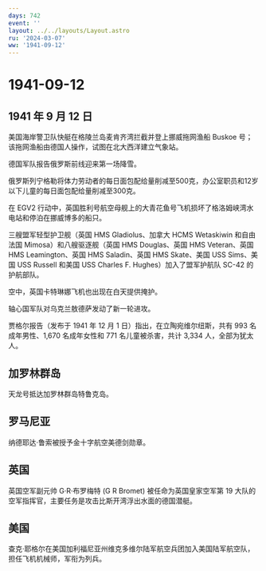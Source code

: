 ```yaml
---
days: 742
event: ''
layout: ../../layouts/Layout.astro
ru: '2024-03-07'
ww: '1941-09-12'
---
```


# 1941-09-12

## 1941 年 9 月 12 日

美国海岸警卫队快艇在格陵兰岛麦肯齐湾拦截并登上挪威拖网渔船 Buskoe
号；该拖网渔船由德国人操作，试图在北大西洋建立气象站。

德国军队报告俄罗斯前线迎来第一场降雪。

俄罗斯列宁格勒将体力劳动者的每日面包配给量削减至500克，办公室职员和12岁以下儿童的每日面包配给量削减至300克。

在 EGV2
行动中，英国胜利号航空母舰上的大青花鱼号飞机损坏了格洛姆峡湾水电站和停泊在挪威博多的船只。

三艘盟军轻型护卫舰（英国 HMS Gladiolus、加拿大 HCMS Wetaskiwin
和自由法国 Mimosa）和八艘驱逐舰（英国 HMS Douglas、英国 HMS
Veteran、英国 HMS Leamington、英国 HMS Saladin、英国 HMS Skate、美国 USS
Sims、美国 USS Russell 和美国 USS Charles F. Hughes）加入了盟军护航队
SC-42 的护航部队。

空中，英国卡特琳娜飞机也出现在白天提供掩护。

轴心国军队对乌克兰敖德萨发动了新一轮进攻。

贾格尔报告（发布于 1941 年 12 月 1 日）指出，在立陶宛维尔纽斯，共有 993
名成年男性、1,670 名成年女性和 771 名儿童被杀害，共计 3,334
人，全部为犹太人。

## 加罗林群岛

天龙号抵达加罗林群岛特鲁克岛。

## 罗马尼亚

纳德耶达·鲁索被授予金十字航空美德剑勋章。

## 英国

英国空军副元帅 G·R·布罗梅特 (G R Bromet) 被任命为英国皇家空军第 19
大队的空军指挥官，主要任务是攻击比斯开湾浮出水面的德国潜艇。

## 美国

查克·耶格尔在美国加利福尼亚州维克多维尔陆军航空兵团加入美国陆军航空队，担任飞机机械师，军衔为列兵。